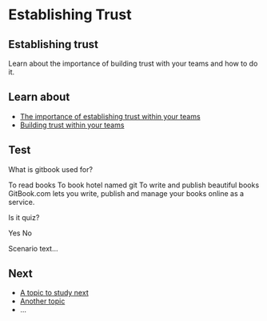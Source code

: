 # Establishing Trust
## Establishing trust

Learn about the importance of building trust with your teams and how to do it.



## Learn about

- [The importance of establishing trust within your teams](en/topics/understand-3-opsec/1-establishing-trust/3-1-learn.md)
- [Building trust within your teams](en/topics/understand-3-opsec/1-establishing-trust/3-2-learn.md)



## Test

<quiz name="Gitbook Quiz">
    <question multiple>
        <p>What is gitbook used for?</p>
        <answer correct>To read books</answer>
        <answer>To book hotel named git</answer>
        <answer correct>To write and publish beautiful books</answer>
        <explanation>GitBook.com lets you write, publish and manage your books online as a service.</explanation>
    </question>
    <question>
        <p>Is it quiz?</p>
        <answer correct>Yes</answer>
        <answer>No</answer>
    </question>
</quiz>


Scenario text...

## Next

 * [A topic to study next](en/topics/_topic/_unit/index.md)
 * [Another topic](en/topics/_topic/_unit/index.md)
 * ...


